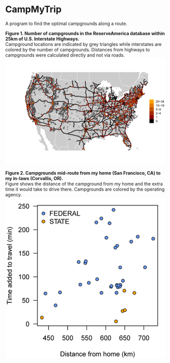 # CampMyTrip  
A program to find the optimal campgrounds along a route.

**Figure 1. Number of campgrounds in the ReserveAmerica database within 25km of U.S. Interstate Highways.**  
Campground locations are indicated by grey triangles while interstates are colored by the number of campgrounds. Distances from highways to campgrounds were calculated directly and not via roads.  
![Fig 1](https://github.com/jescoyle/CampMyTrip/blob/master/campsites_25km_highres.png)

**Figure 2. Campgrounds mid-route from my home (San Francisco, CA) to my in-laws (Corvallis, OR).**  
Figure shows the distance of the campground from my home and the extra time it would take to drive there. Campgrounds are colored by the operating agency.  
![Fig 2](https://github.com/jescoyle/CampMyTrip/blob/master/campgrounds_homeToinlaws.png)

